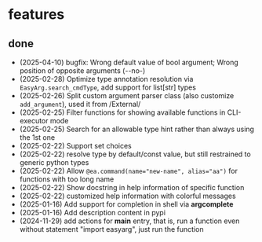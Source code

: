 # features


## done
+ (2025-04-10) bugfix: Wrong default value of bool argument; Wrong position of opposite arguments (--no-)
+ (2025-02-28) Optimize type annotation resolution via `EasyArg.search_cmdType`, add support for list[str] types
+ (2025-02-26) Split custom argument parser class (also customize `add_argument`), used it from /External/
+ (2025-02-25) Filter functions for showing available functions in CLI-executor mode
+ (2025-02-25) Search for an allowable type hint rather than always using the 1st one
+ (2025-02-22) Support set choices
+ (2025-02-22) resolve type by default/const value, but still restrained to generic python types
+ (2025-02-22) Allow `@ea.command(name="new-name", alias="aa")` for functions with too long name
+ (2025-02-22) Show docstring in help information of specific function
+ (2025-02-22) customized help information with colorful messages
+ (2025-01-16) Add support for completion in shell via **argcomplete**
+ (2025-01-16) Add description content in pypi
+ (2024-11-29) add actions for __main__ entry, that is, run a function even without statement "import easyarg", just run the function
